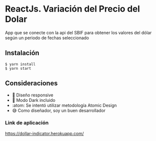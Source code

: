 # ReactJs. Variación del Precio del Dolar

App que se conecte con la api del SBIF para obtener los valores del dólar según un periodo de fechas seleccionado 

## Instalación 

```
$ yarn install
$ yarn start
```

## Consideraciones

- :iphone: Diseño responsive 
- :new_moon_with_face: Modo Dark incluido
- :atom: Se intentó utilizar metodología Atomic Design
- 😅 Como diseñador, soy un buen desarrollador

### Link de aplicación
https://dollar-indicator.herokuapp.com/
